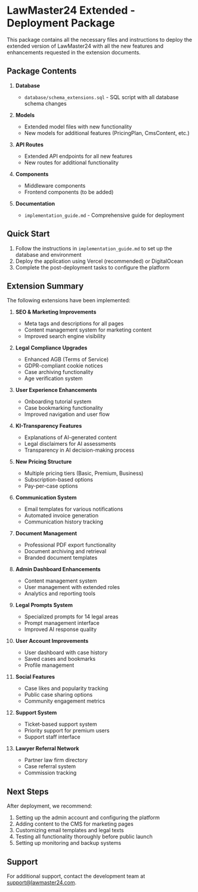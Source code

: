 # LawMaster24 Extended - Deployment Package

This package contains all the necessary files and instructions to deploy the extended version of LawMaster24 with all the new features and enhancements requested in the extension documents.

## Package Contents

1. **Database**
   - `database/schema_extensions.sql` - SQL script with all database schema changes

2. **Models**
   - Extended model files with new functionality
   - New models for additional features (PricingPlan, CmsContent, etc.)

3. **API Routes**
   - Extended API endpoints for all new features
   - New routes for additional functionality

4. **Components**
   - Middleware components
   - Frontend components (to be added)

5. **Documentation**
   - `implementation_guide.md` - Comprehensive guide for deployment

## Quick Start

1. Follow the instructions in `implementation_guide.md` to set up the database and environment
2. Deploy the application using Vercel (recommended) or DigitalOcean
3. Complete the post-deployment tasks to configure the platform

## Extension Summary

The following extensions have been implemented:

1. **SEO & Marketing Improvements**
   - Meta tags and descriptions for all pages
   - Content management system for marketing content
   - Improved search engine visibility

2. **Legal Compliance Upgrades**
   - Enhanced AGB (Terms of Service)
   - GDPR-compliant cookie notices
   - Case archiving functionality
   - Age verification system

3. **User Experience Enhancements**
   - Onboarding tutorial system
   - Case bookmarking functionality
   - Improved navigation and user flow

4. **KI-Transparency Features**
   - Explanations of AI-generated content
   - Legal disclaimers for AI assessments
   - Transparency in AI decision-making process

5. **New Pricing Structure**
   - Multiple pricing tiers (Basic, Premium, Business)
   - Subscription-based options
   - Pay-per-case options

6. **Communication System**
   - Email templates for various notifications
   - Automated invoice generation
   - Communication history tracking

7. **Document Management**
   - Professional PDF export functionality
   - Document archiving and retrieval
   - Branded document templates

8. **Admin Dashboard Enhancements**
   - Content management system
   - User management with extended roles
   - Analytics and reporting tools

9. **Legal Prompts System**
   - Specialized prompts for 14 legal areas
   - Prompt management interface
   - Improved AI response quality

10. **User Account Improvements**
    - User dashboard with case history
    - Saved cases and bookmarks
    - Profile management

11. **Social Features**
    - Case likes and popularity tracking
    - Public case sharing options
    - Community engagement metrics

12. **Support System**
    - Ticket-based support system
    - Priority support for premium users
    - Support staff interface

13. **Lawyer Referral Network**
    - Partner law firm directory
    - Case referral system
    - Commission tracking

## Next Steps

After deployment, we recommend:

1. Setting up the admin account and configuring the platform
2. Adding content to the CMS for marketing pages
3. Customizing email templates and legal texts
4. Testing all functionality thoroughly before public launch
5. Setting up monitoring and backup systems

## Support

For additional support, contact the development team at support@lawmaster24.com.
